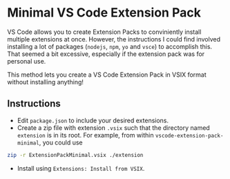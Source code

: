 # Minimal VS Code Extension Pack

VS Code allows you to create Extension Packs to conviniently install multiple extensions at once. However, the instructions I could find involved installing a lot of packages (`nodejs`, `npm`, `yo` and `vsce`) to accomplish this. That seemed a bit excessive, especially if the extension pack was for personal use.

This method lets you create a VS Code Extension Pack in VSIX format without installing anything!

## Instructions

- Edit `package.json` to include your desired extensions. 
- Create a zip file with extension `.vsix` such that the directory named `extension` is in its root. For example, from within `vscode-extension-pack-minimal`, you could use 
```bash
zip -r ExtensionPackMinimal.vsix ./extension  
```
- Install using `Extensions: Install from VSIX`.
